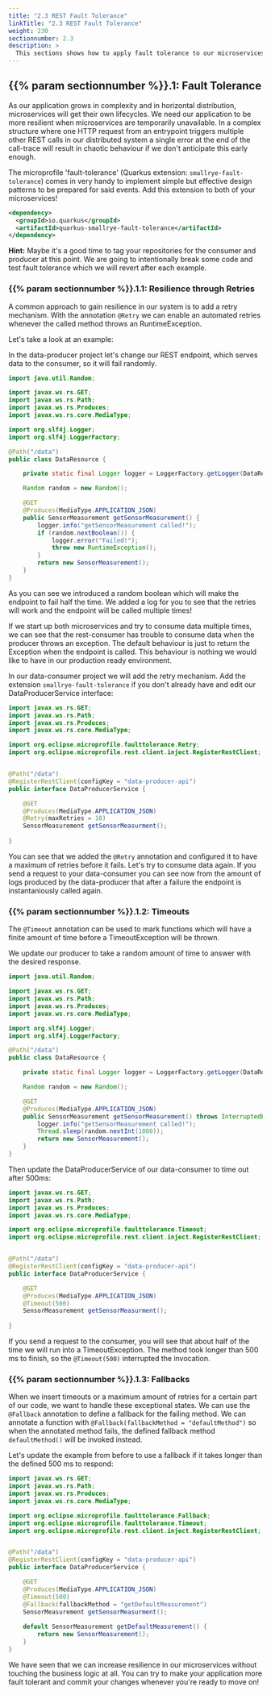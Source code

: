 ```yaml
---
title: "2.3 REST Fault Tolerance"
linkTitle: "2.3 REST Fault Tolerance"
weight: 230
sectionnumber: 2.3
description: >
  This sections shows how to apply fault tolerance to our microservices.
---
```



## {{% param sectionnumber %}}.1: Fault Tolerance

As our application grows in complexity and in horizontal distribution, microservices will get their own lifecycles. We need our application to be more resilient when microservices are temporarily unavailable. In a complex structure where one HTTP request from an entrypoint triggers multiple other REST calls in our distributed system a single error at the end of the call-trace will result in chaotic behaviour if we don't anticipate this early enough.

The microprofile 'fault-tolerance' (Quarkus extension: `smallrye-fault-tolerance`) comes in very handy to implement simple but effective design patterns to be prepared for said events. Add this extension to both of your microservices!

```xml
<dependency>
  <groupId>io.quarkus</groupId>
  <artifactId>quarkus-smallrye-fault-tolerance</artifactId>
</dependency>
```

**Hint:** Maybe it's a good time to tag your repositories for the consumer and producer at this point. We are going to intentionally break some code and test fault tolerance which we will revert after each example.


### {{% param sectionnumber %}}.1.1: Resilience through Retries

A common approach to gain resilience in our system is to add a retry mechanism. With the annotation `@Retry` we can enable an automated retries whenever the called method throws an RuntimeException.

Let's take a look at an example:

In the data-producer project let's change our REST endpoint, which serves data to the consumer, so it will fail randomly.

```java
import java.util.Random;

import javax.ws.rs.GET;
import javax.ws.rs.Path;
import javax.ws.rs.Produces;
import javax.ws.rs.core.MediaType;

import org.slf4j.Logger;
import org.slf4j.LoggerFactory;

@Path("/data")
public class DataResource {

    private static final Logger logger = LoggerFactory.getLogger(DataResource.class);

    Random random = new Random();

    @GET
    @Produces(MediaType.APPLICATION_JSON)
    public SensorMeasurement getSensorMeasurement() {
        logger.info("getSensorMeasurement called!");
        if (random.nextBoolean()) {
            logger.error("Failed!");
            throw new RuntimeException();
        }
        return new SensorMeasurement();
    }
}
```

As you can see we introduced a random boolean which will make the endpoint to fail half the time. We added a log for you to see that the retries will work and the endpoint will be called multiple times!

If we start up both microservices and try to consume data multiple times, we can see that the rest-consumer has trouble to consume data when the producer throws an exception. The default behaviour is just to return the Exception when the endpoint is called. This behaviour is nothing we would like to have in our production ready environment.

In our data-consumer project we will add the retry mechanism. Add the extension `smallrye-fault-tolerance` if you don't already have and edit our DataProducerService interface:

```java
import javax.ws.rs.GET;
import javax.ws.rs.Path;
import javax.ws.rs.Produces;
import javax.ws.rs.core.MediaType;

import org.eclipse.microprofile.faulttolerance.Retry;
import org.eclipse.microprofile.rest.client.inject.RegisterRestClient;


@Path("/data")
@RegisterRestClient(configKey = "data-producer-api")
public interface DataProducerService {

    @GET
    @Produces(MediaType.APPLICATION_JSON)
    @Retry(maxRetries = 10)
    SensorMeasurement getSensorMeasurment();
    
}
```

You can see that we added the `@Retry` annotation and configured it to have a maximum of retries before it fails. Let's try to consume data again. If you send a request to your data-consumer you can see now from the amount of logs produced by the data-producer that after a failure the endpoint is instantaniously called again.


### {{% param sectionnumber %}}.1.2: Timeouts

The `@Timeout` annotation can be used to mark functions which will have a finite amount of time before a TimeoutException will be thrown.

We update our producer to take a random amount of time to answer with the desired response.

```java
import java.util.Random;

import javax.ws.rs.GET;
import javax.ws.rs.Path;
import javax.ws.rs.Produces;
import javax.ws.rs.core.MediaType;

import org.slf4j.Logger;
import org.slf4j.LoggerFactory;

@Path("/data")
public class DataResource {

    private static final Logger logger = LoggerFactory.getLogger(DataResource.class);

    Random random = new Random();

    @GET
    @Produces(MediaType.APPLICATION_JSON)
    public SensorMeasurement getSensorMeasurement() throws InterruptedException {
        logger.info("getSensorMeasurement called!");
        Thread.sleep(random.nextInt(1000));
        return new SensorMeasurement();
    }
}

```

Then update the DataProducerService of our data-consumer to time out after 500ms:

```java
import javax.ws.rs.GET;
import javax.ws.rs.Path;
import javax.ws.rs.Produces;
import javax.ws.rs.core.MediaType;

import org.eclipse.microprofile.faulttolerance.Timeout;
import org.eclipse.microprofile.rest.client.inject.RegisterRestClient;


@Path("/data")
@RegisterRestClient(configKey = "data-producer-api")
public interface DataProducerService {

    @GET
    @Produces(MediaType.APPLICATION_JSON)
    @Timeout(500)
    SensorMeasurement getSensorMeasurment();
    
}
```

If you send a request to the consumer, you will see that about half of the time we will run into a TimeoutException. The method took longer than 500 ms to finish, so the `@Timeout(500)` interrupted the invocation.


### {{% param sectionnumber %}}.1.3: Fallbacks

When we insert timeouts or a maximum amount of retries for a certain part of our code, we want to handle these exceptional states. We can use the `@Fallback` annotation to define a fallback for the failing method. We can annotate a function with `@Fallback(fallbackMethod = "defaultMethod")` so when the annotated method fails, the defined fallback method `defaultMethod()` will be invoked instead.

Let's update the example from before to use a fallback if it takes longer than the defined 500 ms to respond:

```java
import javax.ws.rs.GET;
import javax.ws.rs.Path;
import javax.ws.rs.Produces;
import javax.ws.rs.core.MediaType;

import org.eclipse.microprofile.faulttolerance.Fallback;
import org.eclipse.microprofile.faulttolerance.Timeout;
import org.eclipse.microprofile.rest.client.inject.RegisterRestClient;


@Path("/data")
@RegisterRestClient(configKey = "data-producer-api")
public interface DataProducerService {

    @GET
    @Produces(MediaType.APPLICATION_JSON)
    @Timeout(500)
    @Fallback(fallbackMethod = "getDefaultMeasurement")
    SensorMeasurement getSensorMeasurment();
    
    default SensorMeasurement getDefaultMeasurement() {
        return new SensorMeasurement();
    }
}
```

We have seen that we can increase resilience in our microservices without touching the business logic at all.
You can try to make your application more fault tolerant and commit your changes whenever you're ready to move on!
